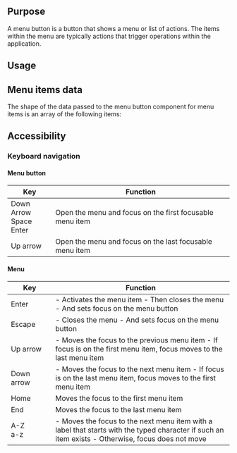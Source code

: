 ## Purpose

A menu button is a button that shows a menu or list of actions. The items within the menu are typically actions that trigger operations within the application.

## Usage

## Menu items data

The shape of the data passed to the menu button component for menu items is an array of the following items:

## Accessibility

### Keyboard navigation

#### Menu button

<table width="100%">
	<thead>
		<tr>
			<th style="width: 20%">Key</th>
			<th>Function</th>
		</tr>
	</thead>
	<tbody>
		<tr>
			<td>Down Arrow<br/>Space<br/>Enter</td>
			<td>Open the menu and focus on the first focusable menu item</td>
		</tr>
		<tr>
			<td>Up arrow</td>
			<td>Open the menu and focus on the last focusable menu item</td>
		</tr>
	</tbody>
</table>

#### Menu

<table width="100%">
	<thead>
		<tr>
			<th style="width: 20%">Key</th>
			<th>Function</th>
		</tr>
	</thead>
	<tbody>
		<tr>
			<td>Enter</td>
			<td>
				- Activates the menu item
				- Then closes the menu
				- And sets focus on the menu button
			</td>
		</tr>
		<tr>
			<td>Escape</td>
			<td>
				- Closes the menu
				- And sets focus on the menu button
			</td>
		</tr>
		<tr>
			<td>Up arrow</td>
			<td>
				- Moves the focus to the previous menu item
				- If focus is on the first menu item, focus moves to the last menu item
			</td>
		</tr>
		<tr>
			<td>Down arrow</td>
			<td>
				- Moves the focus to the next menu item
				- If focus is on the last menu item, focus moves to the first menu item
			</td>
		</tr>
		<tr>
			<td>Home</td>
			<td>Moves the focus to the first menu item</td>
		</tr>
		<tr>
			<td>End</td>
			<td>Moves the focus to the last menu item</td>
		</tr>
		<tr>
			<td>
				A-Z<br/>
				a-z
			</td>
			<td>
				- Moves the focus to the next menu item with a label that starts with the typed character if such an item exists
				- Otherwise, focus does not move
			</td>
		</tr>
	</tbody>
</table>
